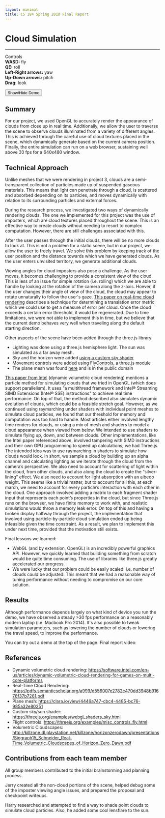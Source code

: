 ```yaml
---
layout: minimal
title: CS 184 Spring 2018 Final Report
---
```

# Cloud Simulation

---
<link rel="stylesheet" href="assets/css/main.css?version=1.3"/>

<div id="container">
<canvas id="maincanvas"></canvas>
<div class="controls_container">
<p>
Controls <br/>
<b>WASD:</b> fly<br/>
<b>QE:</b> roll<br/>
<b>Left-Right arrows:</b> yaw<br/>
<b>Up-Down arrows:</b> pitch<br/>
<b>Drag:</b> look
</p>
</div>

<div id="canvas-stats">
</div>
</div>

<button type="button" id="demo" class="btn btn-primary">Show/Hide Demo</button>

<script>
var button = document.getElementById('demo');

button.onclick = function() {
    var div = document.getElementById('container');
    if (div.style.display !== 'none') {
        div.style.display = 'none';
    }
    else {
        div.style.display = 'block';
    }
};

var canvas = document.getElementById('maincanvas');
canvas.style.width ='100%';
canvas.style.height = '480px';
canvas.width  = canvas.offsetWidth;
canvas.height = canvas.offsetHeight;
</script>

<!-- vertex and fragment shader for point cloud -->
<script type="x-shader/x-vertex" id="v_shader">
// we need to retain the alpha values between vertex and frag
attribute vec4 aVertexPosition;

uniform mat4 uModelViewMatrix;
uniform mat4 uProjectionMatrix;

varying float alpha;

void main() {
  gl_Position = uProjectionMatrix * uModelViewMatrix * aVertexPosition;
}

</script>
<script type="x-shader/x-fragment" id="f_shader">

varying float alpha
varying vec3 color

void main() {
  gl_FragColor = vec4(color, alpha)
}
</script>

<script src="assets/js/three.min.js"></script>
<script src="assets/js/FlyControls.js"></script>
<script src="assets/js/Sky.js"></script>
<script src="assets/js/Lensflare.js"></script>
<script src="assets/js/Stats.js"></script>
<script src="assets/js/main.js?version=1.4"></script>

## Summary

For our project, we used OpenGL to accurately render the appearance of
clouds from close up in real time. Additionally, we allow the user to
traverse the scene to observe clouds illuminated from a variety of
different angles. This is achieved through the careful use of cloud textures placed in the scene, which dynamically generate based on the current camera position. Finally, the entire simulation can run on a web browser, sustaining well above 30 fps for a 640x480 window.


## Technical Approach
Unlike meshes that we were rendering in project 3, clouds are a semi-transparent collection of particles made up of suspended gaseous materials. This means that light can penetrate through a cloud, is scattered and absorbed depending on its particles, and moves dynamically with relation to its surrounding particles and external forces.

During the research process, we investigated two ways of dynamically rendering clouds. The one we implemented for this project was the use of imposters, which are cloud textures placed throughout the scene. This is an effective way to create clouds without needing to resort to complex computation. However, there are still challenges associated with this.

After the user passes through the initial clouds, there will be no more clouds to look at. This is not a problem for a static scene, but in our project, we allow the user to freely travel. We solve this problem by keeping track of the user position and the distance towards which we have generated clouds. As the user enters unvisited territory, we generate additional clouds.

Viewing angles for cloud imposters also pose a challenge. As the user moves, it becomes challenging to provide a consistent view of the cloud. This is less of an issue for simple rotation (i.e. rolling) which we are able to handle by looking at the rotation of the camera along the z-axis. Hoever, if the user changes their angle of view of the cloud, the cloud may appear to rotate unnaturally to follow the user's gaze. [This paper on real-time cloud rendering](https://pdfs.semanticscholar.org/a999/d556007e2782c470dd3948b91676f37b7261.pdf) describes a technique for determining a translation error metric which we could use to get a measure of error per cloud. Once the cloud exceeds a certain error threshold, it would be regenerated. Due to time limitations, we were not able to implement this in time, but we believe that the current demo behaves very well when traveling along the default starting direction.

Other aspects of the scene have been added through the three.js library.
* Lighting was done using a three.js hemisphere light. The sun was simulated as a far away mesh.
* Sky and the horizon were added [using a custom sky shader](https://threejs.org/examples/webgl_shaders_sky.html)
* Movement controls were added using [FlyControls](https://threejs.org/examples/misc_controls_fly.html), a three.js module
* The plane mesh was found [here](https://clara.io/view/4446a747-cbc4-4485-bc76-985a32e80251) and is in the public domain


[This paper from Intel](https://software.intel.com/en-us/articles/dynamic-volumetric-cloud-rendering-for-games-on-multi-core-platforms) (dynamic volumetric cloud rendering) mentions a particle method for simulating clouds that we tried in OpenGL (which does support parallelism). It uses "a multithread framework and Intel® Streaming SIMD Extensions (Intel® SSE) instructions" to achieve real time performance. On top of that, the method described also simulates dynamic evolution of clouds, which could be a feasible stretch goal.
However, as we continued using raymarching under shaders with individual point meshes to simulate cloud particles, we found that our threshold for memory and computation was too hard to handle. Most articles either involved lengthy time renders for clouds, or using a mix of mesh and shaders to model a cloud appearance when viewed from below. We intended to use shaders to simulate flying up, down, and between clouds. Other implementations, like the Intel paper referenced above, involved tampering with SIMD instructions and their own GPU programming to speed up calculations; we had Three.js.
The intended idea was to use raymarching in shaders to simulate how clouds would look. In short, we sample a cloud by building up an alpha channel and calculating lighting as we iterate through the cloud from the camera’s perspective. We also need to account for scattering of light within the cloud, from other clouds, and also along the cloud to create the “silver-lining” effect. We also need to account for light absorption with an albedo weight. This seems like a trivial matter, but to account for all this, at each march, we need to account for every particle’s interaction with each other in the cloud.
One approach involved adding a matrix to each fragment shader input that represents each point’s properties in the cloud, but since Three.js runs on the browser, we have finite memory to work with, and realistic simulations would throw a memory leak error. On top of this and having a broken display halfway through the project, the implementation that involved using particle-by-particle cloud simulation ended up being infeasible given the time constraint. As a result, we plan to implement this under next time, provided that the motivation still exists.

Final lessons we learned:
* WebGL (and by extension, OpenGL) is an incredibly powerful graphics API. However, we quickly learned that building something from scratch would be quite time consuming. The use of libraries like three.js greatly accelerated our progress.
* We were lucky that our problem could be easily scaled: i.e. number of clouds could be adjusted. This meant that we had a reasonable way of tuning performance without needing to compromise on our core solution.

## Results

Although performance depends largely on what kind of device you run the demo, we have observed a steady >30 fps performance on a reasonably modern laptop (i.e. Macbook Pro 2014). It's also possible to tweak simulation parameters, such as lowering the number of clouds or lowering the travel speed, to improve the performance.

You can try out a demo at the top of the page. Final report video:

## References

* Dynamic volumetric cloud rendering: <https://software.intel.com/en-us/articles/dynamic-volumetric-cloud-rendering-for-games-on-multi-core-platforms>
* Real-Time Cloud Rendering: <https://pdfs.semanticscholar.org/a999/d556007e2782c470dd3948b91676f37b7261.pdf>
* Plane mesh: <https://clara.io/view/4446a747-cbc4-4485-bc76-985a32e80251>
* Custom sky/sun shader: <https://threejs.org/examples/webgl_shaders_sky.html>
* Flight controls: <https://threejs.org/examples/misc_controls_fly.html>
* Volumetric Cloudscapes: <http://killzone.dl.playstation.net/killzone/horizonzerodawn/presentations/Siggraph15_Schneider_Real-Time_Volumetric_Cloudscapes_of_Horizon_Zero_Dawn.pdf>

## Contributions from each team member

All group members contributed to the initial brainstorming and planning process.

Jerry created all the non-cloud portions of the scene, helped debug some of the imposter viewing angle issues, and prepared the proposal and checkpoint writeups.

Harry researched and attempted to find a way to shade point clouds to simulate cloud particles. Also, he added some cool lensflare to the sun.
